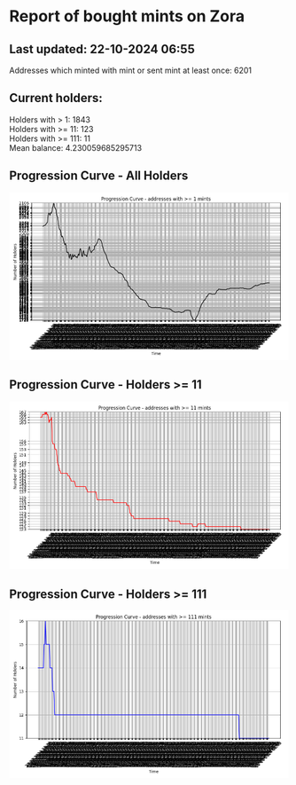 # Report of bought mints on Zora
## Last updated: 22-10-2024 06:55
Addresses which minted with mint or sent mint at least once: 6201

## Current holders:
Holders with > 1: 1843  
Holders with >= 11: 123  
Holders with >= 111: 11  
Mean balance: 4.230059685295713  

## Progression Curve - All Holders
![addresses with >= 1 mint](progression_curve_all.png)
## Progression Curve - Holders >= 11
![addresses with >= 11 mints](progression_curve_gt_11.png)
## Progression Curve - Holders >= 111
![addresses with >= 111 mints](progression_curve_gt_111.png)
